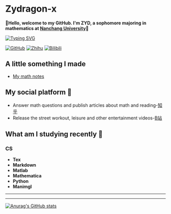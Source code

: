 # Zydragon-x  

:ghost:**Hello, welcome to my GitHub. I'm ZYD, a sophomore majoring in mathematics at [Nanchang University](https://www.ncu.edu.cn/)**:school:

[![Typing SVG](https://readme-typing-svg.herokuapp.com?center=%E5%81%87&vCenter=%E5%81%87&lines=Abstractness+is+the+price+of+generality)](https://git.io/typing-svg)

[![GitHub](https://img.shields.io/static/v1?label=Github&message=0&color=red&logo=github)](https://github.com/Zydragon-x)
[![Zhihu](https://img.shields.io/static/v1?label=Zhihu&message=216&color=blue&logo=zhihu&labelColor=abcdef)](https://www.zhihu.com/people/niu-l-28)
[![Bilibili](https://img.shields.io/badge/Bilibili-4-ff69b4)](https://space.bilibili.com/354150688)

## A little something I made 
- [My math notes](https://github.com/Zydragon-x/Ncu-math-notes)


## My social platform :tophat:
- Answer math questions and publish articles about math and reading-[知乎](https://www.zhihu.com/people/niu-l-28)
- Release the street workout, leisure and other entertainment videos-[B站](https://space.bilibili.com/354150688)

## What am I studying recently :dart:

### CS 
- **Tex**
- **Markdown**
- **Matlab**
- **Mathematica**
- **Python**
- **Manimgl**

---
<!--START_SECTION:waka-->


<!--END_SECTION:waka-->

---

[![Anurag's GitHub stats](https://github-readme-stats.vercel.app/api?username=Zydragon-x&show_icons=true&theme=radical)](https://github.com/anuraghazra/github-readme-stats)
